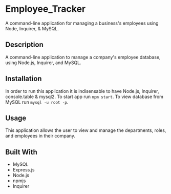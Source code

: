 # Employee_Tracker
A command-line application for managing a business's employees using Node, Inquirer, & MySQL.

## Description
A command-line application to manage a company's employee database, using Node.js, Inquirer, and MySQL.

## Installation
In order to run this application it is indisensable to have Node.js, Inquirer, console.table & mysql2. To start app run `npm start`. To view database from MySQL run `mysql -u root -p`.

## Usage
This application allows the user to view and manage the departments, roles, and employees in their company.

## Built With
* MySQL
* Express.js
* Node.js
* npmjs
* Inquirer